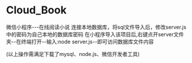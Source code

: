 # Cloud_Book
微信小程序---在线阅读小说
连接本地数据库，将sql文件导入后，修改server.js中的密码为自己本地的数据库密码
在小程序导入该项目后,右键点开server文件夹--在终端打开--输入:node server.js--即可访问数据库文件内容

(以上操作需满足下载了mysql、node.js、微信开发者工具)
